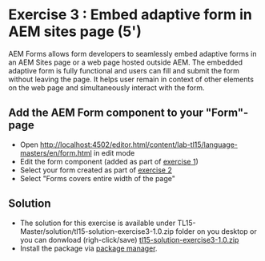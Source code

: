 # Exercise 3 : Embed adaptive form in AEM sites page (5')

AEM Forms allows form developers to seamlessly embed adaptive forms in an AEM Sites page or a web page hosted outside AEM. The embedded adaptive form is fully functional and users can fill and submit the form without leaving the page. It helps user remain in context of other elements on the web page and simultaneously interact with the form.

## Add the AEM Form component to your "Form"-page

* Open [http://localhost:4502/editor.html/content/lab-tl15/language-masters/en/form.html](http://localhost:4502/editor.html/content/lab-tl15/language-masters/en/form.html) in edit mode
* Edit the form component (added as part of [exercise 1](../exercise1/README.md))
* Select your form created as part of [exercise 2](../exercise2/README.md)
* Select "Forms covers entire width of the page"

## Solution

* The solution for this exercise is available under TL15-Master/solution/tl15-solution-exercise3-1.0.zip folder on you desktop or you can donwload (righ-click/save) [tl15-solution-exercise3-1.0.zip](../solutions/tl15-solution-exercise3-1.0.zip)
* Install the package via [package manager](http://localhost:4502/crx/packmgr/index.jsp).
